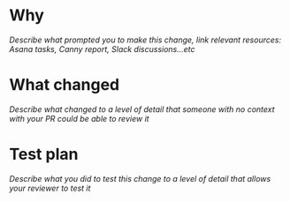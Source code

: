 Why
===

_Describe what prompted you to make this change, link relevant resources: Asana tasks, Canny report, Slack discussions...etc_

What changed
============

_Describe what changed to a level of detail that someone with no context with your PR could be able to review it_

Test plan
=========

_Describe what you did to test this change to a level of detail that allows your reviewer to test it_
